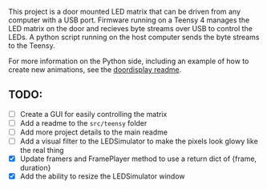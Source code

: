 This project is a door mounted LED matrix that can be driven from any computer with a USB port. Firmware running on a Teensy 4 manages the LED matrix on the door and recieves byte streams over USB to control the LEDs. A python script running on the host computer sends the byte streams to the Teensy. 

For more information on the Python side, including an example of how to create new animations, see the [doordisplay readme](src/doordisplay/readme.md).

## TODO:
- [ ] Create a GUI for easily controlling the matrix
- [ ] Add a readme to the `src/teensy` folder
- [ ] Add more project details to the main readme
- [ ] Add a visual filter to the LEDSimulator to make the pixels look glowy like the real thing
- [x] Update framers and FramePlayer method to use a return dict of {frame, duration}
- [x] Add the ability to resize the LEDSimulator window